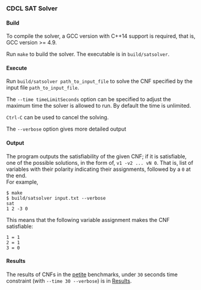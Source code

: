 ### CDCL SAT Solver
#### Build
To compile the solver, a GCC version with C++14 support is required, that is, GCC version >= 4.9.

Run `make` to build the solver. The executable is in `build/satsolver`.

#### Execute
Run `build/satsolver path_to_input_file` to solve the CNF specified by the input file `path_to_input_file`.

The `--time timeLimitSeconds` option can be specified to adjust the maximum time the solver is allowed to run. By default the time is unlimited.

`Ctrl-C` can be used to cancel the solving.

The `--verbose` option gives more detailed output

#### Output
The program outputs the satisfiability of the given CNF; if it is satisfiable, one of the possible solutions, in the form of, `v1 -v2 ... vN 0`. That is, list of variables with their polarity indicating their assignments, followed by a `0` at the end.  
For example,
```
$ make
$ build/satsolver input.txt --verbose
sat
1 2 -3 0
```

This means that the following variable assignment makes the CNF satisfiable:  
```
1 = 1
2 = 1
3 = 0
```

#### Results
The results of CNFs in the [petite](https://github.com/dreal/sat-benchmarks/tree/master/petite) benchmarks, under `30` seconds time constraint (with `--time 30 --verbose`) is in [Results](Results.md).
